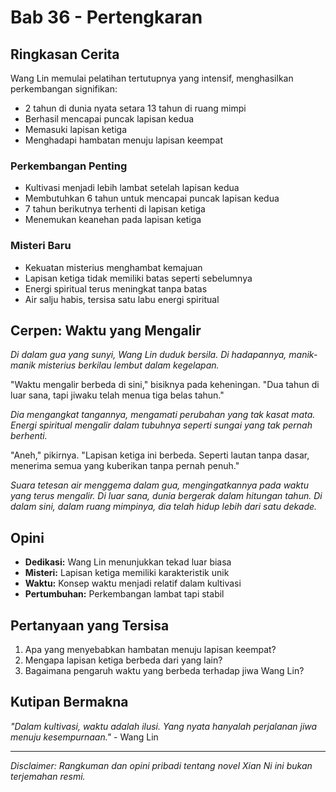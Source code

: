 # Bab 36 - Pertengkaran

## Ringkasan Cerita

Wang Lin memulai pelatihan tertutupnya yang intensif, menghasilkan perkembangan signifikan:
- 2 tahun di dunia nyata setara 13 tahun di ruang mimpi
- Berhasil mencapai puncak lapisan kedua
- Memasuki lapisan ketiga
- Menghadapi hambatan menuju lapisan keempat

### Perkembangan Penting
- Kultivasi menjadi lebih lambat setelah lapisan kedua
- Membutuhkan 6 tahun untuk mencapai puncak lapisan kedua
- 7 tahun berikutnya terhenti di lapisan ketiga
- Menemukan keanehan pada lapisan ketiga

### Misteri Baru
- Kekuatan misterius menghambat kemajuan
- Lapisan ketiga tidak memiliki batas seperti sebelumnya
- Energi spiritual terus meningkat tanpa batas
- Air salju habis, tersisa satu labu energi spiritual

## Cerpen: Waktu yang Mengalir

*Di dalam gua yang sunyi, Wang Lin duduk bersila. Di hadapannya, manik-manik misterius berkilau lembut dalam kegelapan.*

"Waktu mengalir berbeda di sini," bisiknya pada keheningan. "Dua tahun di luar sana, tapi jiwaku telah menua tiga belas tahun."

*Dia mengangkat tangannya, mengamati perubahan yang tak kasat mata. Energi spiritual mengalir dalam tubuhnya seperti sungai yang tak pernah berhenti.*

"Aneh," pikirnya. "Lapisan ketiga ini berbeda. Seperti lautan tanpa dasar, menerima semua yang kuberikan tanpa pernah penuh."

*Suara tetesan air menggema dalam gua, mengingatkannya pada waktu yang terus mengalir. Di luar sana, dunia bergerak dalam hitungan tahun. Di dalam sini, dalam ruang mimpinya, dia telah hidup lebih dari satu dekade.*

## Opini

- **Dedikasi:** Wang Lin menunjukkan tekad luar biasa
- **Misteri:** Lapisan ketiga memiliki karakteristik unik
- **Waktu:** Konsep waktu menjadi relatif dalam kultivasi
- **Pertumbuhan:** Perkembangan lambat tapi stabil

## Pertanyaan yang Tersisa

1. Apa yang menyebabkan hambatan menuju lapisan keempat?
2. Mengapa lapisan ketiga berbeda dari yang lain?
3. Bagaimana pengaruh waktu yang berbeda terhadap jiwa Wang Lin?

## Kutipan Bermakna

*"Dalam kultivasi, waktu adalah ilusi. Yang nyata hanyalah perjalanan jiwa menuju kesempurnaan."* - Wang Lin

---

_Disclaimer: Rangkuman dan opini pribadi tentang novel Xian Ni ini bukan terjemahan resmi._